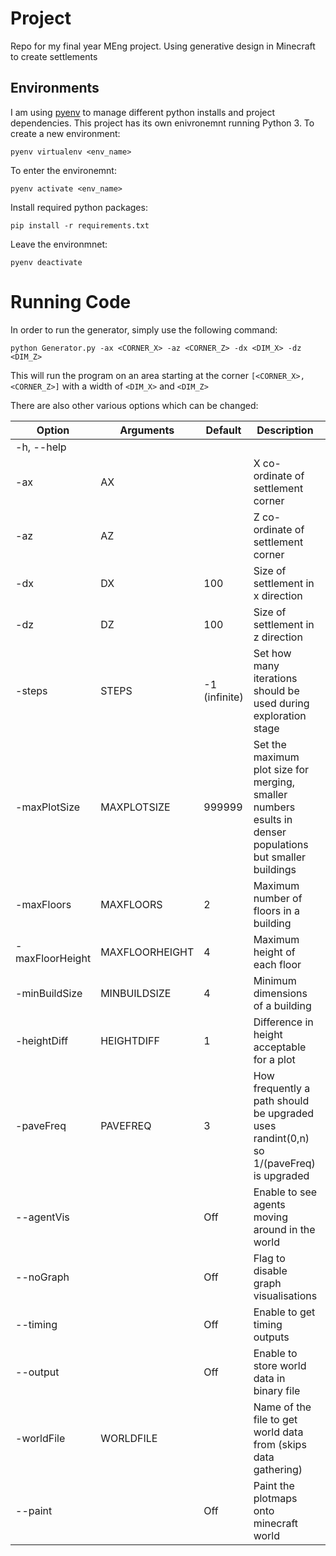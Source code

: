 # Project
Repo for my final year MEng project. Using generative design in Minecraft to create settlements

## Environments

I am using [pyenv](https://github.com/pyenv/pyenv) to manage different python installs and project dependencies. This project has its own enivronemnt running Python 3. To create a new environment:

`pyenv virtualenv <env_name>`

To enter the environemnt:

`pyenv activate <env_name>`

Install required python packages:

`pip install -r requirements.txt`

Leave the environmnet:

`pyenv deactivate`

# Running Code

In order to run the generator, simply use the following command:

`python Generator.py -ax <CORNER_X> -az <CORNER_Z> -dx <DIM_X> -dz <DIM_Z>`

This will run the program on an area starting at the corner `[<CORNER_X>,<CORNER_Z>]` with a width of `<DIM_X>` and `<DIM_Z>`

There are also other various options which can be changed:



| Option          | Arguments      | Default       | Description                                                  | Required |
| --------------- | -------------- | ------------- | ------------------------------------------------------------ | -------- |
| -h, --help      |                |               |                                                              |          |
| -ax             | AX             |               | X co-ordinate of settlement corner                           | Yes      |
| -az             | AZ             |               | Z co-ordinate of settlement corner                           | Yes      |
| -dx             | DX             | 100           | Size of settlement in x direction                            |          |
| -dz             | DZ             | 100           | Size of settlement in z direction                            |          |
| -steps          | STEPS          | -1 (infinite) | Set how many iterations should be used during exploration stage |          |
| -maxPlotSize    | MAXPLOTSIZE    | 999999        | Set the maximum plot size for merging, smaller numbers esults in denser populations but smaller buildings |          |
| -maxFloors      | MAXFLOORS      | 2             | Maximum number of floors in a building                       |          |
| -maxFloorHeight | MAXFLOORHEIGHT | 4             | Maximum height of each floor                                 |          |
| -minBuildSize   | MINBUILDSIZE   | 4             | Minimum dimensions of a building                             |          |
| -heightDiff     | HEIGHTDIFF     | 1             | Difference in height acceptable for a plot                   |          |
| -paveFreq       | PAVEFREQ       | 3             | How frequently a path should be upgraded uses randint(0,n) so 1/(paveFreq) is upgraded |          |
| --agentVis      |                | Off           | Enable to see agents moving around in the world              |          |
| --noGraph       |                | Off           | Flag to disable graph visualisations                         |          |
| --timing        |                | Off           | Enable to get timing outputs                                 |          |
| --output        |                | Off           | Enable to store world data in binary file                    |          |
| -worldFile      | WORLDFILE      |               | Name of the file to get world data from (skips data gathering) |          |
| --paint         |                | Off           | Paint the plotmaps onto minecraft world                      |          |


